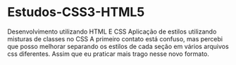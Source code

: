 # Estudos-CSS3-HTML5
Desenvolvimento utilizando HTML E CSS 
Aplicação de estilos utilizando misturas de classes no CSS
A primeiro contato está confuso, mas percebi que posso melhorar separando os estilos de cada seção em vários arquivos css diferentes.
Assim que eu praticar mais trago nesse novo formato.
